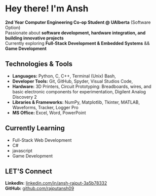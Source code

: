 # Hey there! I'm Ansh 

**2nd Year Computer Engineering Co-op Student @ UAlberta** (Software Option)  
 Passionate about **software development, hardware integration, and building innovative projects**  
 Currently exploring **Full-Stack Development & Embedded Systems** && **Game Development**  

## Technologies & Tools  
- **Languages:** Python, C, C++, Terminal (Unix) Bash,  
- **Developer Tools:** Git, GitHub, Spyder, Visual Studios Code,  
- **Hardware:** 3D Printers, Circuit Prototyping: Breadboards, wires, and basic electronic components for 
experimentation, Digilent Analog Discovery 2  
- **Libraries & Frameworks:** NumPy, Matplotlib, Tkinter, MATLAB, Waveforms, Tracker, Logger Pro
- **MS Office:** Excel, Word, PowerPoint


## Currently Learning  
- Full-Stack Web Development  
- C#
- javascript
- Game Development

## LET'S Connect 
 **LinkedIn:** [linkedin.com/in/ansh-rajput-3a5b78332](#)  
 **GitHub:** [github.com/rajputansh09](#)  

  
